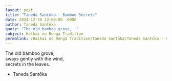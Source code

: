 ```yaml
---
layout: post
title: "Taneda Santōka - Bamboo Secrets"
date: 2024-12-30 12:00:00 -0000
author: Taneda Santōka
quote: "The old bamboo grove,  "
subject: Haikai no Renga Tradition
permalink: /Haikai no Renga Tradition/Taneda Santōka/Taneda Santōka - Bamboo Secrets
---
```


The old bamboo grove,  
    sways gently with the wind,  
    secrets in the leaves.

- Taneda Santōka
